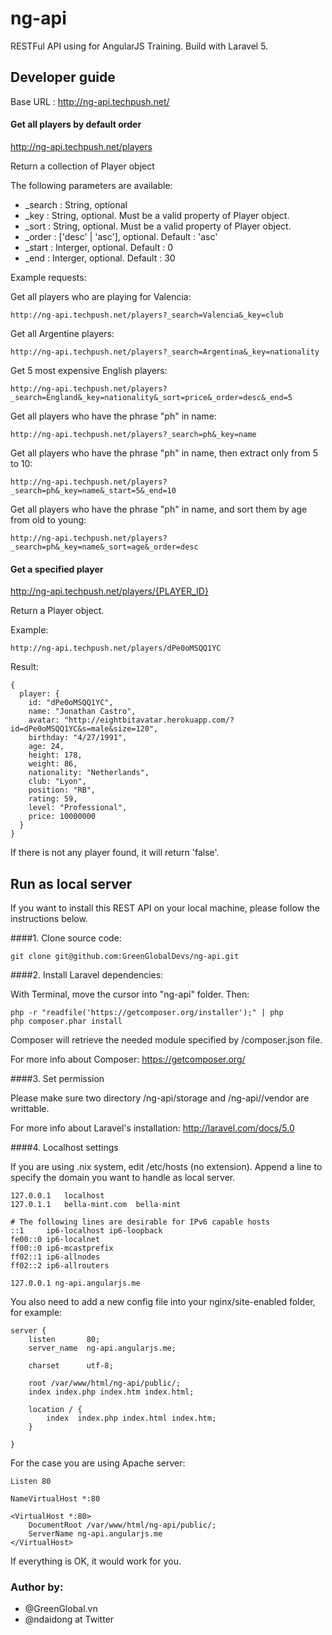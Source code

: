 # ng-api 

RESTFul API using for AngularJS Training. Build with Laravel 5.

## Developer guide

Base URL : http://ng-api.techpush.net/

#### Get all players by default order

http://ng-api.techpush.net/players

Return a collection of Player object

The following parameters are available:

- _search : String, optional
- _key : String, optional. Must be a valid property of Player object.
- _sort : String, optional. Must be a valid property of Player object.
- _order : ['desc' | 'asc'], optional.  Default : 'asc'
- _start : Interger, optional. Default : 0
- _end : Interger, optional.  Default : 30

Example requests:

Get all players who are playing for Valencia:

```
http://ng-api.techpush.net/players?_search=Valencia&_key=club
```

Get all Argentine players:

```
http://ng-api.techpush.net/players?_search=Argentina&_key=nationality
```

Get 5 most expensive English players:
```
http://ng-api.techpush.net/players?_search=England&_key=nationality&_sort=price&_order=desc&_end=5
```

Get all players who have the phrase "ph" in name:

```
http://ng-api.techpush.net/players?_search=ph&_key=name
```

Get all players who have the phrase "ph" in name, then extract only from 5 to 10:

```
http://ng-api.techpush.net/players?_search=ph&_key=name&_start=5&_end=10
```

Get all players who have the phrase "ph" in name, and sort them by age from old to young:

```
http://ng-api.techpush.net/players?_search=ph&_key=name&_sort=age&_order=desc
```

#### Get a specified player

http://ng-api.techpush.net/players/{PLAYER_ID}

Return a Player object.

Example: 

```
http://ng-api.techpush.net/players/dPe0oMSQQ1YC
```

Result:
```
{
  player: {
    id: "dPe0oMSQQ1YC",
    name: "Jonathan Castro",
    avatar: "http://eightbitavatar.herokuapp.com/?id=dPe0oMSQQ1YC&s=male&size=120",
    birthday: "4/27/1991",
    age: 24,
    height: 178,
    weight: 86,
    nationality: "Netherlands",
    club: "Lyon",
    position: "RB",
    rating: 59,
    level: "Professional",
    price: 10000000
  }
}
```

If there is not any player found, it will return 'false'.


## Run as local server

If you want to install this REST API on your local machine, please follow the instructions below.

####1. Clone source code:

```
git clone git@github.com:GreenGlobalDevs/ng-api.git
```

####2. Install Laravel dependencies:

With Terminal, move the cursor into "ng-api" folder. Then:

```
php -r "readfile('https://getcomposer.org/installer');" | php
php composer.phar install
```

Composer will retrieve the needed module specified by /composer.json file.

For more info about Composer: https://getcomposer.org/

####3. Set permission

Please make sure two directory /ng-api/storage and /ng-api//vendor are writtable.

For more info about Laravel's installation: http://laravel.com/docs/5.0

####4. Localhost settings

If you are using .nix system, edit /etc/hosts (no extension). Append a line to specify the domain you want to handle as local server.

```
127.0.0.1   localhost
127.0.1.1   bella-mint.com  bella-mint

# The following lines are desirable for IPv6 capable hosts
::1     ip6-localhost ip6-loopback
fe00::0 ip6-localnet
ff00::0 ip6-mcastprefix
ff02::1 ip6-allnodes
ff02::2 ip6-allrouters

127.0.0.1 ng-api.angularjs.me
```

You also need to add a new config file into your nginx/site-enabled folder, for example:

```
server {
    listen       80;
    server_name  ng-api.angularjs.me;

    charset      utf-8;

    root /var/www/html/ng-api/public/;
    index index.php index.htm index.html;

    location / {
        index  index.php index.html index.htm;
    }

}
```

For the case you are using Apache server:

```
Listen 80

NameVirtualHost *:80

<VirtualHost *:80>
    DocumentRoot /var/www/html/ng-api/public/;
    ServerName ng-api.angularjs.me
</VirtualHost>
```

If everything is OK, it would work for you.


### Author by:

- @GreenGlobal.vn
- @ndaidong at Twitter
